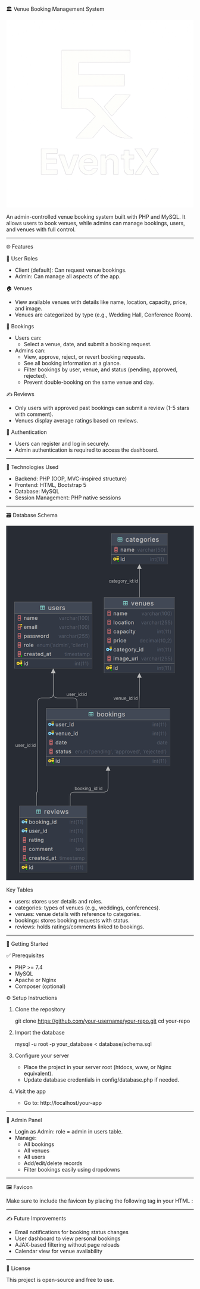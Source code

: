 🏛️ Venue Booking Management System

![App Logo](assets/images/logo.png)

An admin-controlled venue booking system built with PHP and MySQL. It allows users to book venues, while admins can manage bookings, users, and venues with full control.

---

🌐 Features

👥 User Roles
- Client (default): Can request venue bookings.
- Admin: Can manage all aspects of the app.

🏠 Venues
- View available venues with details like name, location, capacity, price, and image.
- Venues are categorized by type (e.g., Wedding Hall, Conference Room).

📅 Bookings
- Users can:
  - Select a venue, date, and submit a booking request.
- Admins can:
  - View, approve, reject, or revert booking requests.
  - See all booking information at a glance.
  - Filter bookings by user, venue, and status (pending, approved, rejected).
  - Prevent double-booking on the same venue and day.

✍️ Reviews
- Only users with approved past bookings can submit a review (1-5 stars with comment).
- Venues display average ratings based on reviews.

🔐 Authentication
- Users can register and log in securely.
- Admin authentication is required to access the dashboard.

---

🧰 Technologies Used

- Backend: PHP (OOP, MVC-inspired structure)
- Frontend: HTML, Bootstrap 5
- Database: MySQL
- Session Management: PHP native sessions

---

🗃️ Database Schema

![Database Schema](database/database-schema.png)

Key Tables

- users: stores user details and roles.
- categories: types of venues (e.g., weddings, conferences).
- venues: venue details with reference to categories.
- bookings: stores booking requests with status.
- reviews: holds ratings/comments linked to bookings.

---

🚀 Getting Started

✅ Prerequisites
- PHP >= 7.4
- MySQL
- Apache or Nginx
- Composer (optional)

⚙️ Setup Instructions

1. Clone the repository

   git clone https://github.com/your-username/your-repo.git
   cd your-repo

2. Import the database

   mysql -u root -p your_database < database/schema.sql

3. Configure your server
   - Place the project in your server root (htdocs, www, or Nginx equivalent).
   - Update database credentials in config/database.php if needed.

4. Visit the app
   - Go to: http://localhost/your-app

---

🔧 Admin Panel

- Login as Admin: role = admin in users table.
- Manage:
  - All bookings
  - All venues
  - All users
  - Add/edit/delete records
  - Filter bookings easily using dropdowns

---

🖼️ Favicon

Make sure to include the favicon by placing the following tag in your HTML <head>:

<link rel="icon" href="/assets/images/favicon.png" type="image/png">

---

✍️ Future Improvements
- Email notifications for booking status changes
- User dashboard to view personal bookings
- AJAX-based filtering without page reloads
- Calendar view for venue availability

---

📄 License

This project is open-source and free to use.